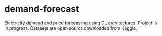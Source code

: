 # demand-forecast
Electricity demand and price forecasting using DL architectures. Project is in progress.
Datasets are open source downloaded from Kaggle.
